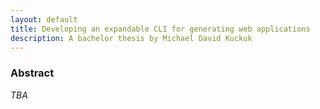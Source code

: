 ```yaml
---
layout: default
title: Developing an expandable CLI for generating web applications
description: A bachelor thesis by Michael David Kuckuk
---
```


### Abstract
*TBA*
